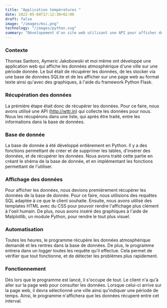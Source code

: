 ```yaml
---
title: "Application températures "
date: 2022-05-04T17:12:30+02:00
draft: false
image: "/images/msi.png"
technology: "/images/python.svg"
summary: "Dévelopement d'un site web utilisant une API pour afficher des données atmosphériques"
---
```


### Contexte

Thomas Santoro, Aymeric Jakobowski et moi même ont développé une application web qui affiche les données atmosphérique d'une ville sur une période donnée. Le but était de récupérer les données, de les stocker via une base de données SQLite et de les afficher sur une page web au format texte ainsi qu'avec des graphiques, à l'aide du framework Python Flask.


### Récupération des données

La prémière étape était donc de récupérer les données. Pour ce faire, nous avons utilisé une API (http://wttr.in) qui collecte les données pour nous. Nous les récupérons dans une liste, qui après être traité, entre les informations dans la base de données.


### Base de donnée

La base de donnée à été développé entièrement en Python. Il y a des fonctions permettant de créer et de supprimer les tables, d'insérer des données, et de récupérer les données. Nous avons traité cette partie en créant le shéma de la base de donnée, et en implémentant les fonctions permettant de l'utiliser.


### Affichage des données

Pour afficher les données, nous devions premièrement récupérer les données de la base de donnée. Pour ce faire, nous utilisions des requêtes SQL adaptée à ce que le client souhaite. Ensuite, nous avons utilisé des templates HTML avec du CSS pour pouvoir rendre l'affichage plus clément à l'oeil humain. De plus, nous avons inséré des graphiques à l'aide de Matplotlib, un module Python, pour rendre le tout plus visuel.


### Automatisation

Toutes les heures, le programme récupère les données atmosphérique demandé et les rentres dans la base de données. De plus, le programme entrera dans un logger toutes les requête qu'il effectue. Cela permet de vérifier que tout fonctionne, et de détecter les problèmes plus rapidement.


### Fonctionnement

Dès lors que le programme est lancé, il s'occupe de tout. Le client n'a qu'à aller sur la page web pour consulter les données.
Lorsque celui-ci arrive sur la page web, il devra sélectionné une ville ainsi qu'indiquer une période de temps. Ainsi, le programme n'affichera que les données récuperé entre cet interval.





